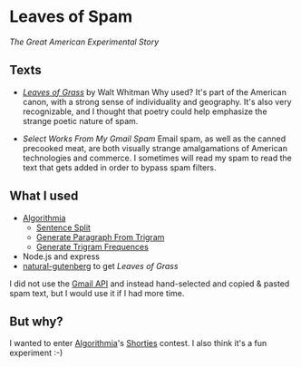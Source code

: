 # Leaves of Spam #
*The Great American Experimental Story*

## Texts ##

* [*Leaves of Grass*](http://www.gutenberg.org/cache/epub/1322/pg1322.txt) by Walt Whitman
Why used? It's part of the American canon, with a strong sense of individuality and geography. It's also very recognizable, and I thought that poetry could help emphasize the strange poetic nature of spam.

* *Select Works From My Gmail Spam*
Email spam, as well as the canned precooked meat, are both visually strange amalgamations of American technologies and commerce. I sometimes will read my spam to read the text that gets added in order to bypass spam filters.

## What I used ##
* [Algorithmia](https://www.npmjs.com/package/algorithmia)
    * [Sentence Split](https://algorithmia.com/algorithms/StanfordNLP/SentenceSplit)
    * [Generate Paragraph From Trigram](https://algorithmia.com/algorithms/lizmrush/GenerateParagraphFromTrigram)
    * [Generate Trigram Frequences](https://algorithmia.com/algorithms/ngram/GenerateTrigramFrequencies)
* Node.js and express
* [natural-gutenberg](https://www.npmjs.com/package/natural-gutenberg) to get *Leaves of Grass*

I did not use the [Gmail API](https://developers.google.com/gmail/api/quickstart/nodejs) and instead hand-selected and copied & pasted spam text, but I would use it if I had more time.

## But why? ##
I wanted to enter [Algorithmia](https://algorithmia.com/)'s [Shorties](https://github.com/algorithmiaio/shorties) contest. I also think it's a fun experiment :-)
